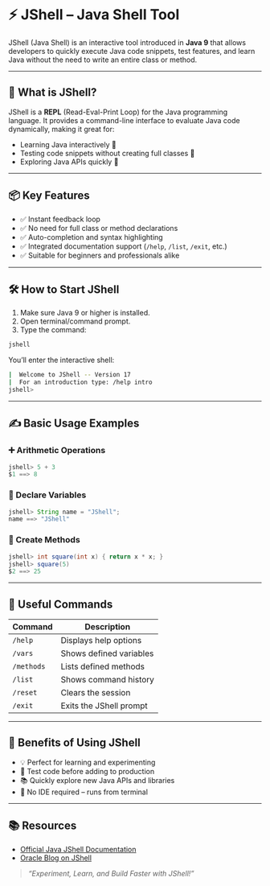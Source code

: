
# ⚡ JShell – Java Shell Tool

JShell (Java Shell) is an interactive tool introduced in **Java 9** that allows developers to quickly execute Java code snippets, test features, and learn Java without the need to write an entire class or method.

---

## 🚀 What is JShell?

JShell is a **REPL** (Read-Eval-Print Loop) for the Java programming language. It provides a command-line interface to evaluate Java code dynamically, making it great for:

- Learning Java interactively 🧠
- Testing code snippets without creating full classes 🚧
- Exploring Java APIs quickly 🧪

---

## 📦 Key Features

- ✅ Instant feedback loop
- ✅ No need for full class or method declarations
- ✅ Auto-completion and syntax highlighting
- ✅ Integrated documentation support (`/help`, `/list`, `/exit`, etc.)
- ✅ Suitable for beginners and professionals alike

---

## 🛠️ How to Start JShell

1. Make sure Java 9 or higher is installed.
2. Open terminal/command prompt.
3. Type the command:

```bash
jshell
```

You’ll enter the interactive shell:
```bash
|  Welcome to JShell -- Version 17
|  For an introduction type: /help intro
jshell> 
```

---

## ✍️ Basic Usage Examples

### ➕ Arithmetic Operations
```java
jshell> 5 + 3
$1 ==> 8
```

### 📄 Declare Variables
```java
jshell> String name = "JShell";
name ==> "JShell"
```

### 🧮 Create Methods
```java
jshell> int square(int x) { return x * x; }
jshell> square(5)
$2 ==> 25
```

---

## 🧰 Useful Commands

| Command         | Description                       |
|-----------------|-----------------------------------|
| `/help`         | Displays help options             |
| `/vars`         | Shows defined variables           |
| `/methods`      | Lists defined methods             |
| `/list`         | Shows command history             |
| `/reset`        | Clears the session                |
| `/exit`         | Exits the JShell prompt           |

---

## 🎯 Benefits of Using JShell

- 💡 Perfect for learning and experimenting
- 🧪 Test code before adding to production
- 📚 Quickly explore new Java APIs and libraries
- 💼 No IDE required – runs from terminal

---

## 📚 Resources

- [Official Java JShell Documentation](https://docs.oracle.com/javase/9/jshell/introduction-jshell.htm)
- [Oracle Blog on JShell](https://blogs.oracle.com/javamagazine/post/introduction-to-jshell)

> _“Experiment, Learn, and Build Faster with JShell!”_
